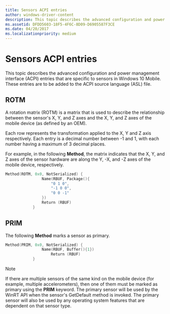 ```yaml
---
title: Sensors ACPI entries
author: windows-driver-content
description: This topic describes the advanced configuration and power management interface (ACPI) entries that are specific to sensors in Windows 10.
ms.assetid: DFDD5603-18F5-4F6C-8D09-D6905587F3CE
ms.date: 04/20/2017
ms.localizationpriority: medium
---
```


# Sensors ACPI entries


This topic describes the advanced configuration and power management interface (ACPI) entries that are specific to sensors in Windows 10 Mobile. These entries are to be added to the ACPI source language (ASL) file.

## ROTM


A rotation matrix (ROTM) is a matrix that is used to describe the relationship between the sensor's X, Y, and Z axes and the X, Y, and Z axes of the mobile device (as defined by an OEM).

Each row represents the transformation applied to the X, Y and Z axis respectively. Each entry is a decimal number between -1 and 1, with each number having a maximum of 3 decimal places.

For example, in the following **Method**, the matrix indicates that the X, Y, and Z axes of the sensor hardware are along the Y, -X, and -Z axes of the mobile device, respectively.

```cpp
Method(ROTM, 0x0, NotSerialized) {
                Name(RBUF, Package(){
                    "0 1 0",
                    "-1 0 0",
                    "0 0 -1"
                })
                Return (RBUF)
            }
```

## PRIM


The following **Method** marks a sensor as primary.

```cpp
Method(PRIM, 0x0, NotSerialized) {
                Name(RBUF, Buffer(){1})
                    Return (RBUF)
            }
```

>[!NOTE]
> If there are multiple sensors of the same kind on the mobile device (for example, multiple accelerometers), then one of them must be marked as primary using the **PRIM** keyword. The primary sensor will be used by the WinRT API when the sensor's GetDefault method is invoked. The primary sensor will also be used by any operating system features that are dependent on that sensor type.









